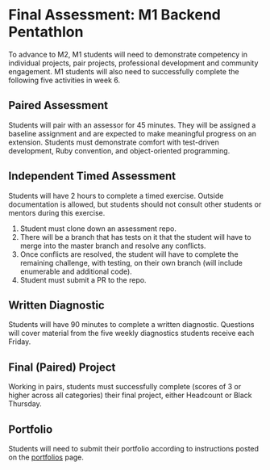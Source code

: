 # Final Assessment:  M1 Backend Pentathlon

To advance to M2, M1 students will need to demonstrate competency in individual projects, pair projects, professional development and community engagement. M1 students will also need to successfully complete the following five activities in week 6.

## Paired Assessment

Students will pair with an assessor for 45 minutes. They will be assigned a baseline assignment and are expected to make meaningful progress on an extension. Students must demonstrate comfort with test-driven development, Ruby convention, and object-oriented programming.

## Independent Timed Assessment

Students will have 2 hours to complete a timed exercise. Outside documentation is allowed, but students should not consult other students or mentors during this exercise.

1.   Student must clone down an assessment repo.
2.   There will be a branch that has tests on it that the student will have to merge into the master branch and resolve any conflicts.
3.   Once conflicts are resolved, the student will have to complete the remaining challenge, with testing, on their own branch (will include enumerable and additional code).
4.   Student must submit a PR to the repo.

## Written Diagnostic

Students will have 90 minutes to complete a written diagnostic. Questions will cover material from the five weekly diagnostics students receive each Friday.

## Final (Paired) Project

Working in pairs, students must successfully complete (scores of 3 or higher across all categories) their final project, either Headcount or Black Thursday.

## Portfolio
Students will need to submit their portfolio according to instructions posted on the [portfolios](portfolios) page.

